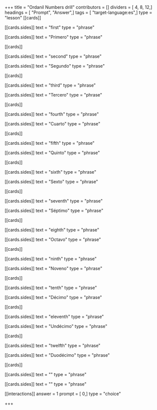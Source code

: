 +++
title = "Ordanil Numbers drill"
contributors = []
dividers = [ 4, 8, 12,]
headings = [ "Prompt", "Answer",]
tags = [ "target-language:es",]
type = "lesson"
[[cards]]

[[cards.sides]]
text = "first"
type = "phrase"

[[cards.sides]]
text = "Primero"
type = "phrase"

[[cards]]

[[cards.sides]]
text = "second"
type = "phrase"

[[cards.sides]]
text = "Segundo"
type = "phrase"

[[cards]]

[[cards.sides]]
text = "third"
type = "phrase"

[[cards.sides]]
text = "Tercero"
type = "phrase"

[[cards]]

[[cards.sides]]
text = "fourth"
type = "phrase"

[[cards.sides]]
text = "Cuarto"
type = "phrase"

[[cards]]

[[cards.sides]]
text = "fifth"
type = "phrase"

[[cards.sides]]
text = "Quinto"
type = "phrase"

[[cards]]

[[cards.sides]]
text = "sixth"
type = "phrase"

[[cards.sides]]
text = "Sexto"
type = "phrase"

[[cards]]

[[cards.sides]]
text = "seventh"
type = "phrase"

[[cards.sides]]
text = "Séptimo"
type = "phrase"

[[cards]]

[[cards.sides]]
text = "eighth"
type = "phrase"

[[cards.sides]]
text = "Octavo"
type = "phrase"

[[cards]]

[[cards.sides]]
text = "ninth"
type = "phrase"

[[cards.sides]]
text = "Noveno"
type = "phrase"

[[cards]]

[[cards.sides]]
text = "tenth"
type = "phrase"

[[cards.sides]]
text = "Décimo"
type = "phrase"

[[cards]]

[[cards.sides]]
text = "eleventh"
type = "phrase"

[[cards.sides]]
text = "Undécimo"
type = "phrase"

[[cards]]

[[cards.sides]]
text = "twelfth"
type = "phrase"

[[cards.sides]]
text = "Duodécimo"
type = "phrase"

[[cards]]

[[cards.sides]]
text = ""
type = "phrase"

[[cards.sides]]
text = ""
type = "phrase"

[[interactions]]
answer = 1
prompt = [ 0,]
type = "choice"

+++
